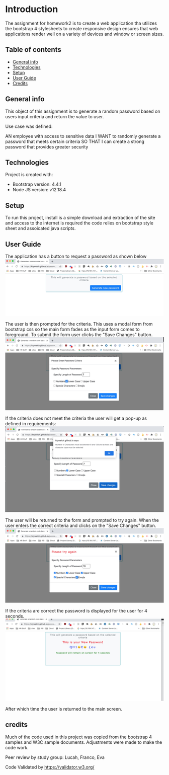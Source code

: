 # Introduction
The assignment for homework2 is to create a web application tha utilizes the bootstrap 4 stylesheets to create responsive design ensures that web applications render well on a variety of devices and window or screen sizes.

## Table of contents
* [General info](#general-info)
* [Technologies](#technologies)
* [Setup](#setup)
* [User Guide](#user-guide)
* [Credits](#credits)


## General info
This object of this assignment is to generate a random password 
based on users input criteria and return the value to user. 

Use case was defined:

AN employee with access to sensitive data
I WANT to randomly generate a password that meets certain criteria
SO THAT I can create a strong password that provides greater security

	
## Technologies
Project is created with:
* Bootstrap version: 4.4.1
* Node JS version: v12.18.4
	
## Setup
To run this project, install is a simple download and extraction of the site and access to the internet is required 
the code relies on bootstrap style sheet and assoicated java scripts.

## User Guide
The application has a button to request a password as shown below
![image](./assets/images/main_pw_gen.jpg)


The user is then prompted for the criteria. This uses a modal form from bootstrap css so the main form fades 
as the input form comes to foreground. To submit the form user clicks the "Save Changes" button.
![image](./assets/images/Failed_criteria.jpg)


If the criteria does not meet the criteria the user will get a pop-up as defined in requirements:
![image](./assets/images/Failed-popup.jpg)


The user will be returned to the form and prompted to try again.
When the user enters the correct criteria and clicks on the "Save Changes" button.
![image](./assets/images/enter-correct.jpg)


If the criteria are correct the password is displayed for the user for 4 seconds.
![image](./assets/images/show-pw.jpg)


After which time the user is returned to the main screen.


## credits
Much of the code used in this project was copied from the bootstrap 4 samples and W3C 
sample documents. Adjustments were made to make the code work.

Peer review by study group: Lucah, Franco, Eva

Code Validated by https://validator.w3.org/









